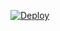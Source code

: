 [![Deploy](https://www.herokucdn.com/deploy/button.svg)](https://heroku.com/deploy?template=https://github.com/bts420com/bts420_leech)
